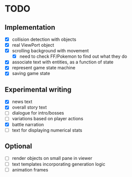 # TODO

## Implementation

- [x] collision detection with objects
- [x] real ViewPort object
- [x] scrolling background with movement
  - [x] need to check FF/Pokemon to find out what they do
- [x] associate text with entities, as a function of state
- [x] represent game state machine
- [x] saving game state

## Experimental writing
- [x] news text
- [x] overall story text
- [ ] dialogue for intro/bosses
- [ ] variations based on player actions
- [x] battle narration
- [ ] text for displaying numerical stats

## Optional
- [ ] render objects on small pane in viewer
- [ ] text templates incorporating generation logic
- [ ] animation frames
